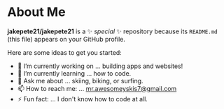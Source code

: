 # About Me


**jakepete21/jakepete21** is a ✨ _special_ ✨ repository because its `README.md` (this file) appears on your GitHub profile.

Here are some ideas to get you started:

- 🔭 I’m currently working on ... building apps and websites!
- 🌱 I’m currently learning ... how to code.
- 💬 Ask me about ... skiing, biking, or surfing.
- 📫 How to reach me: ... mr.awesomeyskis7@gmail.com
- ⚡ Fun fact: ... I don't know how to code at all.

